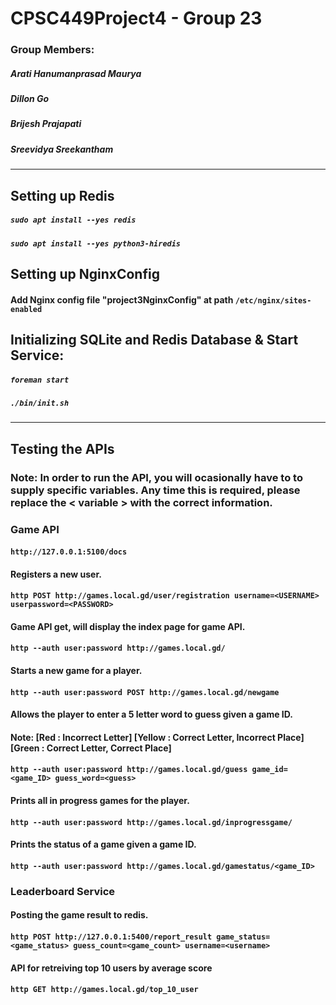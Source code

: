 # CPSC449Project4 - Group 23

### Group Members:
##### Arati Hanumanprasad Maurya
##### Dillon Go
##### Brijesh Prajapati
##### Sreevidya Sreekantham
---
## **Setting up Redis**
##### `sudo apt install --yes redis`
##### `sudo apt install --yes python3-hiredis`

## **Setting up NginxConfig**
#### Add Nginx config file "project3NginxConfig"  at path `/etc/nginx/sites-enabled`

## **Initializing SQLite and Redis Database & Start Service:**

##### `foreman start`
##### `./bin/init.sh`


---
## **Testing the APIs**
### Note: In order to run the API, you will ocasionally have to to supply specific variables. Any time this is required, please replace the < variable > with the correct information.

### **Game API**
#### `http://127.0.0.1:5100/docs`

#### Registers a new user.
#### `http POST http://games.local.gd/user/registration username=<USERNAME> userpassword=<PASSWORD>`

#### Game API get, will display the index page for game API.
#### `http --auth user:password http://games.local.gd/` 

#### Starts a new game for a player.
#### `http --auth user:password POST http://games.local.gd/newgame`

#### Allows the player to enter a 5 letter word to guess given a game ID.
#### Note: [Red : Incorrect Letter] [Yellow : Correct Letter, Incorrect Place] [Green : Correct Letter, Correct Place]
#### `http --auth user:password http://games.local.gd/guess game_id=<game_ID> guess_word=<guess>`

#### Prints all in progress games for the player.
#### `http --auth user:password http://games.local.gd/inprogressgame/`

#### Prints the status of a game given a game ID.
#### `http --auth user:password http://games.local.gd/gamestatus/<game_ID>`


### **Leaderboard Service**

#### Posting the game result to redis.
#### `http POST http://127.0.0.1:5400/report_result game_status=<game_status> guess_count=<game_count> username=<username>`

#### API for retreiving top 10 users by average score
#### `http GET http://games.local.gd/top_10_user`




